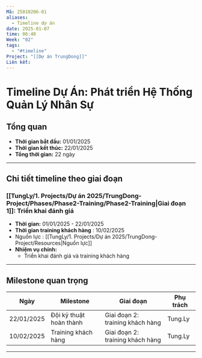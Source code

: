 ```yaml
---
Mã: 25010206-01
aliases:
  - Timeline dự án
date: 2025-01-07
time: 06:40
Week: "02"
tags:
  - "#timeline"
Project: "[[Dự án TrungDong]]"
Liên kết:
---
```

# Timeline Dự Án: Phát triển Hệ Thống Quản Lý Nhân Sự

## Tổng quan
- **Thời gian bắt đầu:** 01/01/2025
- **Thời gian kết thúc:** 22/01/2025 
- **Tổng thời gian:** 22 ngày

---

## Chi tiết timeline theo giai đoạn

### **[[TungLy/1. Projects/Dự án 2025/TrungDong-Project/Phases/Phase2-Training/Phase2-Training|Giai đoạn 1]]: Triển khai đánh giá** 
- **Thời gian:** 01/01/2025 - 22/01/2025
- **Thời gian training khách hàng** : 10/02/2025
- Nguồn lực : [[TungLy/1. Projects/Dự án 2025/TrungDong-Project/Resources|Nguồn lực]]
- **Nhiệm vụ chính:**
  - Triển khai đánh giá và training khách hàng 

---

## Milestone quan trọng
| Ngày       | Milestone               | Giai đoạn                        | Phụ trách |
| ---------- | ----------------------- | -------------------------------- | --------- |
| 22/01/2025 | Đội kỹ thuật hoàn thành | Giai đoạn 2: training khách hàng | Tung.Ly   |
| 10/02/2025 | Training khách hàng     | Giai đoạn 2: training khách hàng | Tung.Ly   |


---

